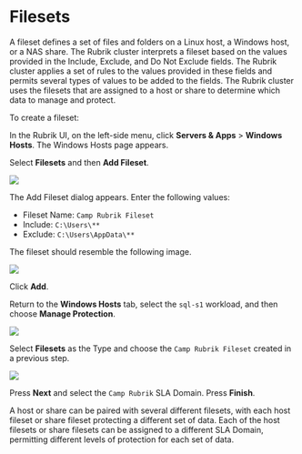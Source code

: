 # Filesets

A fileset defines a set of files and folders on a Linux host, a Windows host, or a NAS share. The Rubrik cluster interprets a fileset based on the values provided in the Include, Exclude, and Do Not Exclude fields. The Rubrik cluster applies a set of rules to the values provided in these fields and permits several types of values to be added to the fields. The Rubrik cluster uses the filesets that are assigned to a host or share to determine which data to manage and protect.

To create a fileset:

In the Rubrik UI, on the left-side menu, click **Servers & Apps** > **Windows Hosts**. The Windows Hosts page appears.

Select **Filesets** and then **Add Fileset**.

![](https://lh3.googleusercontent.com/y1Z9Nr0GFjEFZoVvc7WrgTCJk6zIeSp4_pbf8vWVp7o-Tl6qz52IqxF7AeJM-NEnS39TIbwVjsX0yVmTfGMW9_w14g1YAOhWl9tfpFFK_HTImmwkQ0nl7qqXg29cCxKzsAwIGtoM)

The Add Fileset dialog appears. Enter the following values:

* Fileset Name: `Camp Rubrik Fileset`
* Include: `C:\Users\**`
* Exclude: `C:\Users\AppData\**`

The fileset should resemble the following image.

![](https://lh6.googleusercontent.com/x2hWBEAek1xFqEctqZAAfyLp1UvudfE1sCabH_ebatW4X6EJCU3DV4GVTbKRulSUVq6R1-CwvOG2KI5fMwO63Nprtvt7BexIOx3ZMK6O0D6DWjfHxfGXyzVMdijEjBoN_sJc7yHZ)

Click **Add**.

Return to the **Windows Hosts** tab, select the `sql-s1` workload, and then choose **Manage Protection**.

![](https://lh4.googleusercontent.com/HLjhF3QxzeAeu_1M6c72laBni59K26gCGQaBzW4GeBQoKshyGIzhSO0vaFxQ_QzrlTUlC_6tRk5FeHTxVT1XFeoIetCIsjbJklY7GPC1DzxAqluBp-i7mcMsZBfUDjXo5RU2RqpE)

Select **Filesets** as the Type and choose the `Camp Rubrik Fileset` created in a previous step.

![](https://lh6.googleusercontent.com/0D_Hf8H0-_jm8Rl5gpqJ8pt1cOwpw8_0rveQ-2vSvti_4NtVS_4Y3yN-5r-dkaerj8PbBDkprWe2apuMHx-VMXyuvizI_Pf2lArwlJic4ZLgq3BKdcr6r7wN83ZNjQURj5jeAfHT)

Press **Next** and select the `Camp Rubrik` SLA Domain. Press **Finish**.

A host or share can be paired with several different filesets, with each host fileset or share fileset protecting a different set of data. Each of the host filesets or share filesets can be assigned to a different SLA Domain, permitting different levels of protection for each set of data.